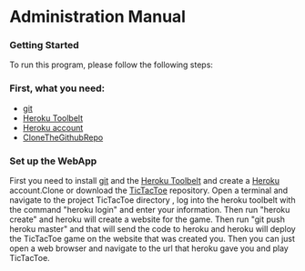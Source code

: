 # Administration Manual 

### Getting Started

To run this program, please follow the following steps:

### First, what you need:
* [git](https://git-scm.com/downloads)
* [Heroku Toolbelt](https://devcenter.heroku.com/articles/heroku-cli)
* [Heroku account](https://www.heroku.com/)
* [CloneTheGithubRepo](https://github.com/A-lidid/TicTacToe)

### Set up the WebApp
First you need to install  [git](https://git-scm.com/downloads) and the [Heroku Toolbelt](https://devcenter.heroku.com/articles/heroku-cli) and create a [Heroku](https://www.heroku.com/) account.Clone or download the [TicTacToe](https://github.com/A-lidid/TicTacToe) repository. Open a terminal and navigate to the project TicTacToe directory , log into the heroku toolbelt with the command "heroku login" and enter your information. Then run "heroku create" and heroku will create a website for the game. Then run "git push heroku master" and that will send the code to heroku and heroku will deploy the TicTacToe game on the website that was created you. Then you can just open a web browser and navigate to the url that heroku gave you and play TicTacToe.
